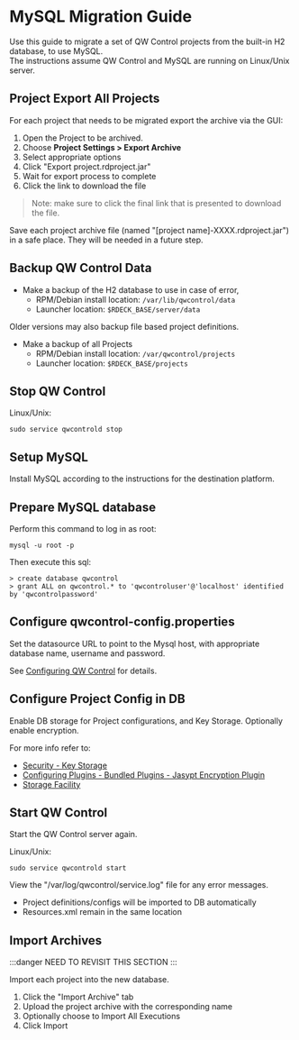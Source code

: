 # MySQL Migration Guide

Use this guide to migrate a set of QW Control projects from the built-in H2 database, to use MySQL.  
The instructions assume QW Control and MySQL are running on Linux/Unix server.

## Project Export All Projects

For each project that needs to be migrated export the archive via the GUI:

1. Open the Project to be archived.
1. Choose **Project Settings > Export Archive**
1. Select appropriate options
1. Click "Export project.rdproject.jar"
1. Wait for export process to complete
1. Click the link to download the file

>Note: make sure to click the final link that is presented to download the file.

Save each project archive file (named "[project name]-XXXX.rdproject.jar")
in a safe place.  They will be needed in a future step.

## Backup QW Control Data

- Make a backup of the H2 database to use in case of error,
  - RPM/Debian install location: `/var/lib/qwcontrol/data`
  - Launcher location: `$RDECK_BASE/server/data`

Older versions may also backup file based project definitions.

- Make a backup of all Projects
  - RPM/Debian install location: `/var/qwcontrol/projects`
  - Launcher location: `$RDECK_BASE/projects`

## Stop QW Control

Linux/Unix:

    sudo service qwcontrold stop

## Setup MySQL

Install MySQL according to the instructions for the destination platform.

## Prepare MySQL database

Perform this command to log in as root:

    mysql -u root -p

Then execute this sql:

    > create database qwcontrol
    > grant ALL on qwcontrol.* to 'qwcontroluser'@'localhost' identified by 'qwcontrolpassword'

## Configure qwcontrol-config.properties

Set the datasource URL to point to the Mysql host, with appropriate database name,
username and password.

See [Configuring QW Control](/administration/configuration/database/mysql.html#configuringqwcontrol) for details.

## Configure Project Config in DB

Enable DB storage for Project configurations, and Key Storage. Optionally enable encryption.

For more info refer to:

- [Security - Key Storage](/administration/security/key-storage.md)
- [Configuring Plugins - Bundled Plugins - Jasypt Encryption Plugin](/administration/configuration/plugins/bundled-plugins.md#jasypt-encryption-plugin)
- [Storage Facility](/administration/configuration/storage-facility.md)

## Start QW Control

Start the QW Control server again.

Linux/Unix:

    sudo service qwcontrold start

View the "/var/log/qwcontrol/service.log" file for any error messages.

- Project definitions/configs will be imported to DB automatically
- Resources.xml remain in the same location

## Import Archives

:::danger
NEED TO REVISIT THIS SECTION
:::

Import each project into the new database.

1. Click the "Import Archive" tab
1. Upload the project archive with the corresponding name
1. Optionally choose to Import All Executions
1. Click Import
